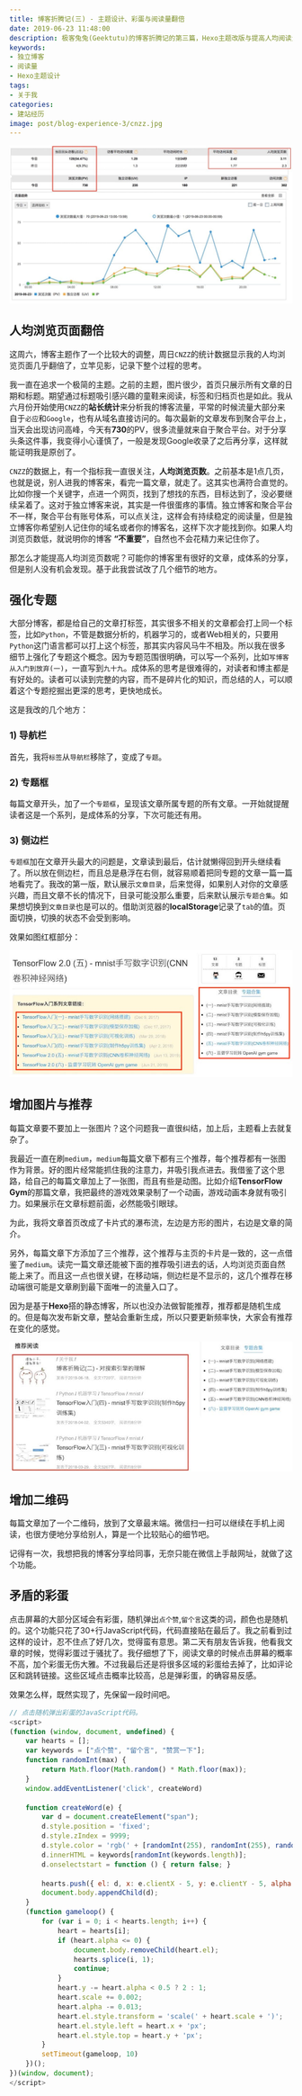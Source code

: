 ```yaml
---
title: 博客折腾记(三) - 主题设计、彩蛋与阅读量翻倍
date: 2019-06-23 11:48:00
description: 极客兔兔(Geektutu)的博客折腾记的第三篇，Hexo主题改版与提高人均阅读量的一些思考。
keywords:
- 独立博客
- 阅读量
- Hexo主题设计
tags:
- 关于我
categories: 
- 建站经历
image: post/blog-experience-3/cnzz.jpg
---
```


![geektutu_cnzz](blog-experience-3/cnzz.jpg)

## 人均浏览页面翻倍

这周六，博客主题作了一个比较大的调整，周日`CNZZ`的统计数据显示我的人均浏览页面几乎翻倍了，立竿见影，记录下整个过程的思考。

我一直在追求一个极简的主题。之前的主题，图片很少，首页只展示所有文章的日期和标题。期望通过标题吸引感兴趣的童鞋来阅读，标签和归档页也是如此。我从六月份开始使用`CNZZ`的**站长统计**来分析我的博客流量，平常的时候流量大部分来自于`必应`和`Google`，也有从域名直接访问的。每次最新的文章发布到聚合平台上，当天会出现访问高峰，今天有**730**的PV，很多流量就来自于聚合平台。对于分享头条这件事，我变得小心谨慎了，一般是发现Google收录了之后再分享，这样就能证明我是原创了。

`CNZZ`的数据上，有一个指标我一直很关注，**人均浏览页数**。之前基本是1点几页，也就是说，别人进我的博客来，看完一篇文章，就走了。这其实也满符合直觉的。比如你搜一个关键字，点进一个网页，找到了想找的东西，目标达到了，没必要继续呆着了。这对于独立博客来说，其实是一件很蛋疼的事情。独立博客和聚合平台不一样，聚合平台有账号体系，可以点关注，这样会有持续稳定的阅读量，但是独立博客你希望别人记住你的域名或者你的博客名，这样下次才能找到你。如果人均浏览页数低，就说明你的博客 **“不重要”**，自然也不会花精力来记住你了。

那怎么才能提高人均浏览页数呢？可能你的博客里有很好的文章，成体系的分享，但是别人没有机会发现。基于此我尝试改了几个细节的地方。

## 强化专题

大部分博客，都是给自己的文章打标签，其实很多不相关的文章都会打上同一个标签，比如`Python`，不管是数据分析的，机器学习的，或者Web相关的，只要用`Python`这门语言都可以打上这个标签，那其实内容风马牛不相及。所以我在很多细节上强化了专题这个概念。因为专题范围很明确，可以写一个系列，比如`写博客从入门到放弃(一)`，一直写到`九十九`。成体系的思考是很难得的，对读者和博主都是有好处的。读者可以读到完整的内容，而不是碎片化的知识，而总结的人，可以顺着这个专题挖掘出更深的思考，更快地成长。

这是我改的几个地方：

### 1) 导航栏

首先，我将`标签`从`导航栏`移除了，变成了`专题`。

### 2) 专题框

每篇文章开头，加了一个`专题框`，呈现该文章所属专题的所有文章。一开始就提醒读者这是一个系列，是成体系的分享，下次可能还有用。

### 3) 侧边栏

`专题框`加在文章开头最大的问题是，文章读到最后，估计就懒得回到开头继续看了。所以放在侧边栏，而且总是悬浮在右侧，就容易顺着把同专题的文章一篇一篇地看完了。我改的第一版，默认展示`文章目录`，后来觉得，如果别人对你的文章感兴趣，而且文章不长的情况下，目录可能没那么重要，后来默认展示`专题合集`。如果想切换到`文章目录`也是可以的。借助浏览器的**localStorage**记录了`tab`的值。页面切换，切换的状态不会受到影响。

效果如图红框部分：

![series-container](blog-experience-3/series_container.jpg)

## 增加图片与推荐

每篇文章要不要加上一张图片？这个问题我一直很纠结，加上后，主题看上去就复杂了。

我最近一直在刷`medium`，`medium`每篇文章下都有三个推荐，每个推荐都有一张图作为背景。好的图片经常能抓住我的注意力，并吸引我点进去。我借鉴了这个思路，给自己的每篇文章加上了一张图，而且有些是动图。比如介绍**TensorFlow Gym**的那篇文章，我把最终的游戏效果录制了一个动画，游戏动画本身就有吸引力。如果展示在文章标题前面，必然能吸引眼球。

为此，我将文章首页改成了卡片式的瀑布流，左边是方形的图片，右边是文章的简介。

另外，每篇文章下方添加了三个推荐，这个推荐与主页的卡片是一致的，这一点借鉴了`medium`。读完一篇文章还能被下面的推荐吸引进去的话，人均浏览页面自然能上来了。而且这一点也很关键，在移动端，侧边栏是不显示的，这几个推荐在移动端很可能是文章刷到最下面唯一的流量入口了。

因为是基于**Hexo**搭的静态博客，所以也没办法做智能推荐，推荐都是随机生成的。但是每次发布新文章，整站会重新生成，所以只要更新频率快，大家会有推荐在变化的感觉。

![recommend](blog-experience-3/recommend.jpg)

## 增加二维码

每篇文章加了一个二维码，放到了文章最末端。微信扫一扫可以继续在手机上阅读，也很方便地分享给别人，算是一个比较贴心的细节吧。

记得有一次，我想把我的博客分享给同事，无奈只能在微信上手敲网址，就做了这个功能。

## 矛盾的彩蛋

点击屏幕的大部分区域会有彩蛋，随机弹出`点个赞`,`留个言`这类的词，颜色也是随机的。这个功能只花了30+行JavaScript代码，代码直接贴在最后了。我之前看到过这样的设计，忍不住点了好几次，觉得蛮有意思。第二天有朋友告诉我，他看我文章的时候，觉得彩蛋过于骚扰了。我仔细想了下，阅读文章的时候点击屏幕的概率不高，加个彩蛋无伤大雅。不过我最后还是将很多区域的彩蛋给去掉了，比如评论区和跳转链接。这些区域点击概率比较高，总是弹彩蛋，的确容易反感。

效果怎么样，既然实现了，先保留一段时间吧。

```javascript
// 点击随机弹出彩蛋的JavaScript代码。
<script>
(function (window, document, undefined) {
    var hearts = [];
    var keywords = ["点个赞", "留个言", "赞赏一下"];
    function randomInt(max) {
        return Math.floor(Math.random() * Math.floor(max));
    }
    window.addEventListener('click', createWord)

    function createWord(e) {
        var d = document.createElement("span");
        d.style.position = 'fixed';
        d.style.zIndex = 9999;
        d.style.color = 'rgb(' + [randomInt(255), randomInt(255), randomInt(255)].join(',') + ')';
        d.innerHTML = keywords[randomInt(keywords.length)];
        d.onselectstart = function () { return false; }

        hearts.push({ el: d, x: e.clientX - 5, y: e.clientY - 5, alpha: 1, scale: 1 });
        document.body.appendChild(d);
    }
    (function gameloop() {
        for (var i = 0; i < hearts.length; i++) {
            heart = hearts[i];
            if (heart.alpha <= 0) {
                document.body.removeChild(heart.el);
                hearts.splice(i, 1);
                continue;
            }
            heart.y -= heart.alpha < 0.5 ? 2 : 1;
            heart.scale += 0.002;
            heart.alpha -= 0.013;
            heart.el.style.transform = 'scale(' + heart.scale + ')';
            heart.el.style.left = heart.x + 'px';
            heart.el.style.top = heart.y + 'px';
        }
        setTimeout(gameloop, 10)
    })();
})(window, document);
</script>
```


